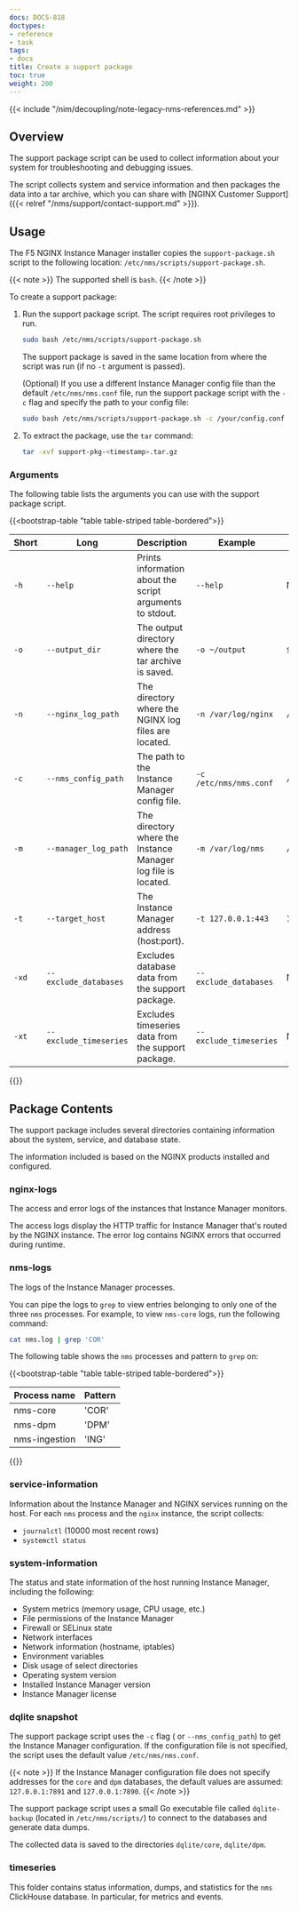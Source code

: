 ```yaml
---
docs: DOCS-818
doctypes:
- reference
- task
tags:
- docs
title: Create a support package
toc: true
weight: 200
---
```


{{< include "/nim/decoupling/note-legacy-nms-references.md" >}}

## Overview

The support package script can be used to collect information about your system for troubleshooting and debugging issues.

The script collects system and service information and then packages the data into a tar archive, which you can share with [NGINX Customer Support]({{< relref "/nms/support/contact-support.md" >}}).

## Usage

The F5 NGINX Instance Manager installer copies the `support-package.sh` script to the following location: `/etc/nms/scripts/support-package.sh`.

{{< note >}}
The supported shell is `bash`.
{{< /note >}}

To create a support package:

1. Run the support package script. The script requires root privileges to run.

    ``` bash
    sudo bash /etc/nms/scripts/support-package.sh
    ```

    The support package is saved in the same location from where the script was run (if no `-t` argument is passed).

    (Optional) If you use a different Instance Manager config file than the default `/etc/nms/nms.conf` file, run the support package script with the `-c` flag and specify the path to your config file:

      ```bash
      sudo bash /etc/nms/scripts/support-package.sh -c /your/config.conf
      ```

2. To extract the package, use the `tar` command:

    ```bash
    tar -xvf support-pkg-<timestamp>.tar.gz
    ```

### Arguments

The following table lists the arguments you can use with the support package script.

{{<bootstrap-table "table table-striped table-bordered">}}

| Short | Long                   | Description                                                         | Example                | Default             |
| ----- | ---------------------- | ------------------------------------------------------------------- | ---------------------- | ------------------- |
| `-h`  | `--help`               | Prints information about the script arguments to stdout.            | `--help`               | N/A                 |
| `-o`  | `--output_dir`         | The output directory where the tar archive is saved.                | `-o ~/output`          | `$(pwd)`            |
| `-n`  | `--nginx_log_path`     | The directory where the NGINX log files are located.                | `-n /var/log/nginx`    | `/var/log/nginx`    |
| `-c`  | `--nms_config_path`    | The path to the Instance Manager config file.                       | `-c /etc/nms/nms.conf` | `/etc/nms/nms.conf` |
| `-m`  | `--manager_log_path`   | The directory where the Instance Manager log file is located.       | `-m /var/log/nms`      | `/var/log/nms`      |
| `-t`  | `--target_host`        | The Instance Manager address (host:port).                           | `-t 127.0.0.1:443`     | `127.0.0.1:443`     |
| `-xd` | `--exclude_databases`  | Excludes database data from the support package.                    | `--exclude_databases`  | N/A                 |
| `-xt`| `--exclude_timeseries` | Excludes timeseries data from the support package.                  | `--exclude_timeseries` | N/A                 |

{{</bootstrap-table>}}

## Package Contents

The support package includes several directories containing information about the system, service, and database state.

The information included is based on the NGINX products installed and configured.

### nginx-logs

The access and error logs of the instances that Instance Manager monitors.

The access logs display the HTTP traffic for Instance Manager that's routed by the NGINX instance. The error log contains NGINX errors that occurred during runtime.

### nms-logs

The logs of the Instance Manager processes.

You can pipe the logs to `grep` to view entries belonging to only one of the three `nms` processes. For example, to view `nms-core` logs, run the following command:

```bash
cat nms.log | grep 'COR'
```

The following table shows the `nms` processes and pattern to `grep` on:

{{<bootstrap-table "table table-striped table-bordered">}}

| Process name  | Pattern |
| ------------- | ------- |
| nms-core      | 'COR'   |
| nms-dpm       | 'DPM'   |
| nms-ingestion | 'ING'   |

{{</bootstrap-table>}}

### service-information

Information about the Instance Manager and NGINX services running on the host. For each `nms` process and the `nginx` instance, the script collects:

- `journalctl` (10000 most recent rows)
- `systemctl status`

### system-information

The status and state information of the host running Instance Manager, including the following:

- System metrics (memory usage, CPU usage, etc.)
- File permissions of the Instance Manager
- Firewall or SELinux state
- Network interfaces
- Network information (hostname, iptables)
- Environment variables
- Disk usage of select directories
- Operating system version
- Installed Instance Manager version
- Instance Manager license

### dqlite snapshot

The support package script uses the `-c` flag ( or `--nms_config_path`) to get the Instance Manager configuration. If the configuration file is not specified, the script uses the default value `/etc/nms/nms.conf`.

{{< note >}}
If the Instance Manager configuration file does not specify addresses for the `core` and `dpm` databases, the default values are assumed: `127.0.0.1:7891` and `127.0.0.1:7890`.
{{< /note >}}

The support package script uses a small Go executable file called `dqlite-backup` (located in `/etc/nms/scripts/`) to connect to the databases and generate data dumps.

The collected data is saved to the directories `dqlite/core`, `dqlite/dpm`.

### timeseries

This folder contains status information, dumps, and statistics for the `nms` ClickHouse database. In particular, for metrics and events.
